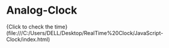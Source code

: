 # Analog-Clock
{Click to check the time}(file:///C:/Users/DELL/Desktop/RealTime%20Clock/JavaScript-Clock/index.html)
